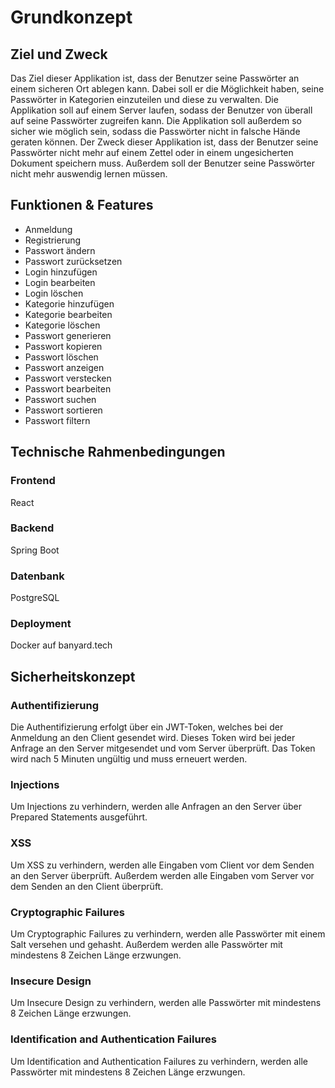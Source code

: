 # Grundkonzept

## Ziel und Zweck
Das Ziel dieser Applikation ist, dass der Benutzer seine Passwörter an einem sicheren Ort ablegen kann.
Dabei soll er die Möglichkeit haben, seine Passwörter in Kategorien einzuteilen und diese zu verwalten.
Die Applikation soll auf einem Server laufen, sodass der Benutzer von überall auf seine Passwörter zugreifen kann.
Die Applikation soll außerdem so sicher wie möglich sein, sodass die Passwörter nicht in falsche Hände geraten können.
Der Zweck dieser Applikation ist, dass der Benutzer seine Passwörter nicht mehr auf einem Zettel oder in einem ungesicherten Dokument speichern muss.
Außerdem soll der Benutzer seine Passwörter nicht mehr auswendig lernen müssen.

## Funktionen & Features
- Anmeldung
- Registrierung
- Passwort ändern
- Passwort zurücksetzen
- Login hinzufügen
- Login bearbeiten
- Login löschen
- Kategorie hinzufügen
- Kategorie bearbeiten
- Kategorie löschen
- Passwort generieren
- Passwort kopieren
- Passwort löschen
- Passwort anzeigen
- Passwort verstecken
- Passwort bearbeiten
- Passwort suchen
- Passwort sortieren
- Passwort filtern


## Technische Rahmenbedingungen

### Frontend
React

### Backend
Spring Boot

### Datenbank
PostgreSQL

### Deployment
Docker auf banyard.tech

## Sicherheitskonzept

### Authentifizierung
Die Authentifizierung erfolgt über ein JWT-Token, welches bei der Anmeldung an den Client gesendet wird. Dieses Token wird bei jeder Anfrage an den Server mitgesendet und vom Server überprüft. Das Token wird nach 5 Minuten ungültig und muss erneuert werden.

### Injections
Um Injections zu verhindern, werden alle Anfragen an den Server über Prepared Statements ausgeführt.

### XSS
Um XSS zu verhindern, werden alle Eingaben vom Client vor dem Senden an den Server überprüft. Außerdem werden alle Eingaben vom Server vor dem Senden an den Client überprüft.

### Cryptographic Failures
Um Cryptographic Failures zu verhindern, werden alle Passwörter mit einem Salt versehen und gehasht. Außerdem werden alle Passwörter mit mindestens 8 Zeichen Länge erzwungen.

### Insecure Design
Um Insecure Design zu verhindern, werden alle Passwörter mit mindestens 8 Zeichen Länge erzwungen.

### Identification and Authentication Failures
Um Identification and Authentication Failures zu verhindern, werden alle Passwörter mit mindestens 8 Zeichen Länge erzwungen.

